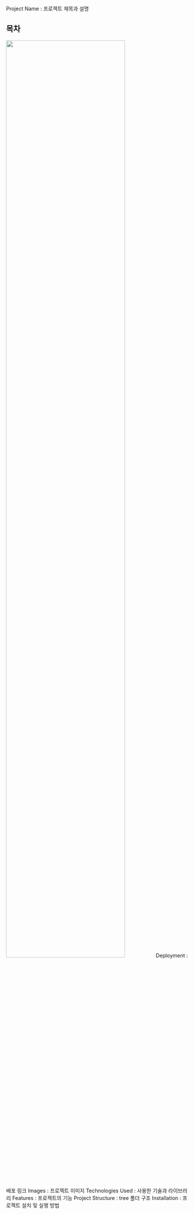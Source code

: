 Project Name : 프로젝트 제목과 설명

  ## **목차**
<img width="80%" src="https://github.com/heewoung-lee/AR_TeamProject/assets/154584396/55764f4e-a92e-4a71-82e1-cffeaa97ef63"/>
Deployment : 배포 링크
Images : 프로젝트 이미지
Technologies Used : 사용한 기술과 라이브러리
Features : 프로젝트의 기능
Project Structure : tree 폴더 구조 
Installation : 프로젝트 설치 및 실행 방법
